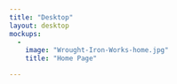 ```yaml
---
title: "Desktop"
layout: desktop
mockups:
  -
    image: "Wrought-Iron-Works-home.jpg"
    title: "Home Page"

---
```

